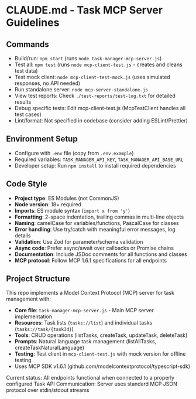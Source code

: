 # CLAUDE.md - Task MCP Server Guidelines

## Commands
- Build/run: `npm start` (runs `node task-manager-mcp-server.js`)
- Test all: `npm test` (runs `node mcp-client-test.js` - creates and cleans test data)
- Test mock client: `node mcp-client-test-mock.js` (uses simulated responses, no API needed)
- Run standalone server: `node mcp-server-standalone.js`
- View test reports: Check `./test-reports/test-log.txt` for detailed results
- Debug specific tests: Edit mcp-client-test.js (McpTestClient handles all test cases)
- Lint/format: Not specified in codebase (consider adding ESLint/Prettier)

## Environment Setup
- Configure with `.env` file (copy from `.env.example`)
- Required variables: `TASK_MANAGER_API_KEY`, `TASK_MANAGER_API_BASE_URL`
- Developer setup: Run `npm install` to install required dependencies

## Code Style
- **Project type**: ES Modules (not CommonJS)
- **Node version**: 18+ required
- **Imports**: ES module syntax (`import x from 'y'`)
- **Formatting**: 2-space indentation, trailing commas in multi-line objects
- **Naming**: camelCase for variables/functions, PascalCase for classes
- **Error handling**: Use try/catch with meaningful error messages, log details
- **Validation**: Use Zod for parameter/schema validation
- **Async code**: Prefer async/await over callbacks or Promise chains
- **Documentation**: Include JSDoc comments for all functions and classes
- **MCP protocol**: Follow MCP 1.6.1 specifications for all endpoints

## Project Structure
This repo implements a Model Context Protocol (MCP) server for task management with:
- **Core file**: `task-manager-mcp-server.js` - Main MCP server implementation
- **Resources**: Task lists (`tasks://list`) and individual tasks (`tasks://task/{taskId}`)
- **Tools**: CRUD operations (listTasks, createTask, updateTask, deleteTask)
- **Prompts**: Natural language task management (listAllTasks, createTaskNaturalLanguage)
- **Testing**: Test client in `mcp-client-test.js` with mock version for offline testing
- Uses MCP SDK v1.6.1 (github.com/modelcontextprotocol/typescript-sdk)

Current status: All endpoints functional when connected to a properly configured Task API
Communication: Server uses standard MCP JSON protocol over stdin/stdout streams